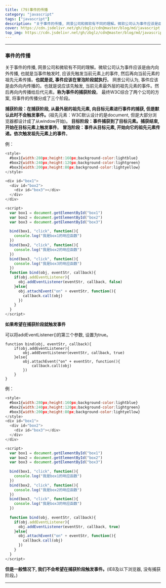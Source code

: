 ```yaml
---
title: (79)事件的传播
category: "javascript"
tags: ["javascript"]
description: "关于事件的传播, 网景公司和微软有不同的理解。微软公司认为事件应该是由内向外传播。网景公司认为, 事件应该是由外向内传播的。"
cover: https://cdn.jsdelivr.net/gh/zbglz/cdn@master/blog/md/javascript.svg
top_img: https://cdn.jsdelivr.net/gh/zbglz/cdn@master/blog/md/javascript.svg
---
```


***

### 事件的传播

关于事件的传播, 网景公司和微软有不同的理解。微软公司认为事件应该是由内向外传播, 也就是当事件触发时, 应该先触发当前元素上的事件, 然后再向当前元素的祖先元素传播。**也就是说, 事件应该在冒泡阶段就执行**。
网景公司认为, 事件应该是由外向内传播的。也就是说应该先触发, 当前元素最外层的祖先元素的事件。然后再向内传播给后代元素。**称为事件的捕获阶段**。
最终W3C综合了两个公司的方案, 将事件的传播分成了三个阶段。

**捕获阶段：在捕获阶段, 从最外层的祖先元素, 向目标元素进行事件的捕获, 但是默认此时不会触发事件。**(祖先元素：W3C默认设计的是document, 但是大部分浏览器都设计成了从window开始)。
**目标阶段：事件捕获到了目标元素。捕获结束, 开始在目标元素上触发事件**。
**冒泡阶段：事件从目标元素, 开始向它的祖先元素传递。依次触发祖先元素上的事件**。

例：


```js html
<style>
  #box1{width:280px;height:160px;background-color:lightblue}
  #box2{width:240px;height:120px;background-color:lightgreen}
  #box3{width:200px;height:80px;background-color:lightyellow}
</style>

<div id="box1">
  <div id="box2">
    <div id="box3"></div>
  </div>
</div>

<script>
  var box1 = document.getElementById("box1")
  var box2 = document.getElementById("box2")
  var box3 = document.getElementById("box3")
  
  bind(box1, "click", function(){
    console.log("我是box1的响应函数")
  })
  bind(box2, "click", function(){
    console.log("我是box2的响应函数")
  })
  bind(box3, "click", function(){
    console.log("我是box3的响应函数")
  })
  function bind(obj, eventStr, callback){
    if(obj.addEventListener){
      obj.addEventListener(eventStr, callback, false)
    }else{
      obj.attachEvent("on" + eventStr, function(){
        callback.call(obj)
      })
    }
  }
</script>
```


**如果希望在捕获阶段就触发事件**

可以将addEventListener()的第三个参数, 设置为true。

    function bind(obj, eventStr, callback){
        if(obj.addEventListener){
            obj.addEventListener(eventStr, callback, true)
        }else{
            obj.attachEvent("on" + eventStr, function(){
                callback.call(obj)
            })
        }
    }


例：


```js html
<style>
  #box1{width:280px;height:160px;background-color:lightblue}
  #box2{width:240px;height:120px;background-color:lightgreen}
  #box3{width:200px;height:80px;background-color:lightyellow}
</style>
<div id="box1">
  <div id="box2">
    <div id="box3"></div>
  </div>
</div>

<script>
  var box1 = document.getElementById("box1")
  var box2 = document.getElementById("box2")
  var box3 = document.getElementById("box3")
  
  bind(box1, "click", function(){
    console.log("我是box1的响应函数")
  })
  bind(box2, "click", function(){
    console.log("我是box2的响应函数")
  })
  bind(box3, "click", function(){
    console.log("我是box3的响应函数")
  })
  
  function bind(obj, eventStr, callback){
    if(obj.addEventListener){
      obj.addEventListener(eventStr, callback, true)
    }else{
      obj.attachEvent("on" + eventStr, function(){
        callback.call(obj)
      })
    }
  }
</script>
```


**但是一般情况下, 我们不会希望在捕获阶段触发事件。**(IE8及以下浏览器, 没有捕获阶段。)


***
